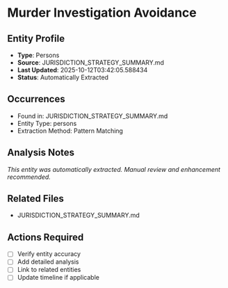 # Murder Investigation Avoidance

## Entity Profile
- **Type**: Persons
- **Source**: JURISDICTION_STRATEGY_SUMMARY.md
- **Last Updated**: 2025-10-12T03:42:05.588434
- **Status**: Automatically Extracted

## Occurrences
- Found in: JURISDICTION_STRATEGY_SUMMARY.md
- Entity Type: persons
- Extraction Method: Pattern Matching

## Analysis Notes
*This entity was automatically extracted. Manual review and enhancement recommended.*

## Related Files
- JURISDICTION_STRATEGY_SUMMARY.md

## Actions Required
- [ ] Verify entity accuracy
- [ ] Add detailed analysis
- [ ] Link to related entities
- [ ] Update timeline if applicable
